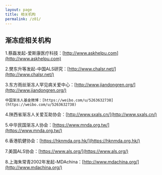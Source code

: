 ```yaml
---
layout: page
title: 相关机构
permalink: /z01/
---
```

## 渐冻症相关机构

1.蔡磊发起-爱斯康医疗科技：[http://www.askhelpu.com](http://www.askhelpu.com)

2.樊东升等发起-中国ALS研究：[http://www.chalsr.net/](http://www.chalsr.net/)

3.东方雨丝渐冻人罕见病关爱中心：[http://www.jiandongren.org/](http://www.jiandongren.org/)

    中国渐冻人基金微博：[https://weibo.com/u/5263632738](https://weibo.com/u/5263632738)

4.陕西省渐冻人关爱互助协会：[http://www.sxals.cn/](http://www.sxals.cn/)

5.中华民国渐冻人协会：[https://www.mnda.org.tw/](https://www.mnda.org.tw/)

6.香港肌健协会：[https://hknmda.org.hk/](https://hknmda.org.hk/)

7.美国ALS协会：[https://www.als.org/](https://www.als.org/)

8.上海朱常青2002年发起-MDAchina：[http://www.mdachina.org/](http://www.mdachina.org/)
